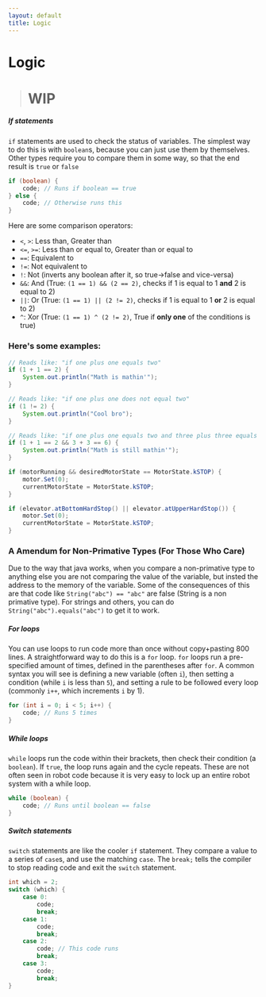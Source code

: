 ```yaml
---
layout: default
title: Logic
---
```

# Logic

> # WIP

##### If statements
`if` statements are used to check the status of variables. The simplest way to do this is with `boolean`s, because you can just use them by themselves. Other types require you to compare them in some way, so that the end result is `true` or `false`
```java
if (boolean) {
    code; // Runs if boolean == true
} else {
    code; // Otherwise runs this
}
```
Here are some comparison operators:
 - `<`, `>`: Less than, Greater than
 - `<=`, `>=`: Less than or equal to, Greater than or equal to
 - `==`: Equivalent to
 - `!=`: Not equivalent to
 - `!`: Not (inverts any boolean after it, so true->false and vice-versa)
 - `&&`: And (True: `(1 == 1) && (2 == 2)`, checks if 1 is equal to 1 **and** 2 is equal to 2)
 - `||`: Or (True: `(1 == 1) || (2 != 2)`, checks if 1 is equal to 1 **or** 2 is equal to 2)
 - `^`: Xor (True: `(1 == 1) ^ (2 != 2)`, True if **only one** of the conditions is true)

### Here's some examples:
```java
// Reads like: "if one plus one equals two"
if (1 + 1 == 2) {
    System.out.println("Math is mathin'");
}

// Reads like: "if one plus one does not equal two"
if (1 != 2) {
    System.out.println("Cool bro");
}

// Reads like: "if one plus one equals two and three plus three equals six"
if (1 + 1 == 2 && 3 + 3 == 6) {
    System.out.println("Math is still mathin'");
}
```
```java
if (motorRunning && desiredMotorState == MotorState.kSTOP) {
    motor.Set(0);
    currentMotorState = MotorState.kSTOP;
}
```
```java
if (elevator.atBottomHardStop() || elevator.atUpperHardStop()) {
    motor.Set(0);
    currentMotorState = MotorState.kSTOP;
}
```
### A Amendum for Non-Primative Types (For Those Who Care)
Due to the way that java works, when you compare a non-primative type to anything else you are not comparing the value of the variable, but insted the address to the memory of the variable. Some of the consequences of this are that code like `String("abc") == "abc"` are false (String is a non primative type). For strings and others, you can do `String("abc").equals("abc")` to get it to work.
##### For loops
You can use loops to run code more than once without copy+pasting 800 lines. A straightforward way to do this is a `for` loop. `for` loops run a pre-specified amount of times, defined in the parentheses after `for`. A common syntax you will see is defining a new variable (often `i`), then setting a condition (while `i` is less than `5`), and setting a rule to be followed every loop (commonly `i++`, which increments `i` by 1).

```java
for (int i = 0; i < 5; i++) {
    code; // Runs 5 times
}
```

##### While loops
`while` loops run the code within their brackets, then check their condition (a `boolean`). If `true`, the loop runs again and the cycle repeats. These are not often seen in robot code because it is very easy to lock up an entire robot system with a while loop.

```java
while (boolean) {
    code; // Runs until boolean == false
}
```

##### Switch statements
`switch` statements are like the cooler `if` statement. They compare a value to a series of `case`s, and use the matching `case`. The `break;` tells the compiler to stop reading code and exit the `switch` statement.

```java
int which = 2;
switch (which) {
    case 0:
        code;
        break;
    case 1:
        code;
        break;
    case 2:
        code; // This code runs
        break;
    case 3:
        code;
        break;
}
```
